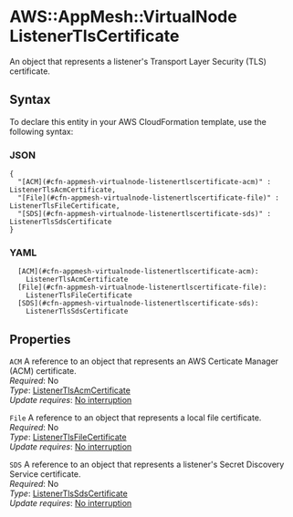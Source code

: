 # AWS::AppMesh::VirtualNode ListenerTlsCertificate<a name="aws-properties-appmesh-virtualnode-listenertlscertificate"></a>

An object that represents a listener's Transport Layer Security \(TLS\) certificate\.

## Syntax<a name="aws-properties-appmesh-virtualnode-listenertlscertificate-syntax"></a>

To declare this entity in your AWS CloudFormation template, use the following syntax:

### JSON<a name="aws-properties-appmesh-virtualnode-listenertlscertificate-syntax.json"></a>

```
{
  "[ACM](#cfn-appmesh-virtualnode-listenertlscertificate-acm)" : ListenerTlsAcmCertificate,
  "[File](#cfn-appmesh-virtualnode-listenertlscertificate-file)" : ListenerTlsFileCertificate,
  "[SDS](#cfn-appmesh-virtualnode-listenertlscertificate-sds)" : ListenerTlsSdsCertificate
}
```

### YAML<a name="aws-properties-appmesh-virtualnode-listenertlscertificate-syntax.yaml"></a>

```
  [ACM](#cfn-appmesh-virtualnode-listenertlscertificate-acm): 
    ListenerTlsAcmCertificate
  [File](#cfn-appmesh-virtualnode-listenertlscertificate-file): 
    ListenerTlsFileCertificate
  [SDS](#cfn-appmesh-virtualnode-listenertlscertificate-sds): 
    ListenerTlsSdsCertificate
```

## Properties<a name="aws-properties-appmesh-virtualnode-listenertlscertificate-properties"></a>

`ACM`  <a name="cfn-appmesh-virtualnode-listenertlscertificate-acm"></a>
A reference to an object that represents an AWS Certicate Manager \(ACM\) certificate\.  
*Required*: No  
*Type*: [ListenerTlsAcmCertificate](aws-properties-appmesh-virtualnode-listenertlsacmcertificate.md)  
*Update requires*: [No interruption](https://docs.aws.amazon.com/AWSCloudFormation/latest/UserGuide/using-cfn-updating-stacks-update-behaviors.html#update-no-interrupt)

`File`  <a name="cfn-appmesh-virtualnode-listenertlscertificate-file"></a>
A reference to an object that represents a local file certificate\.  
*Required*: No  
*Type*: [ListenerTlsFileCertificate](aws-properties-appmesh-virtualnode-listenertlsfilecertificate.md)  
*Update requires*: [No interruption](https://docs.aws.amazon.com/AWSCloudFormation/latest/UserGuide/using-cfn-updating-stacks-update-behaviors.html#update-no-interrupt)

`SDS`  <a name="cfn-appmesh-virtualnode-listenertlscertificate-sds"></a>
A reference to an object that represents a listener's Secret Discovery Service certificate\.  
*Required*: No  
*Type*: [ListenerTlsSdsCertificate](aws-properties-appmesh-virtualnode-listenertlssdscertificate.md)  
*Update requires*: [No interruption](https://docs.aws.amazon.com/AWSCloudFormation/latest/UserGuide/using-cfn-updating-stacks-update-behaviors.html#update-no-interrupt)